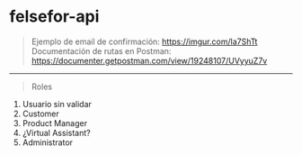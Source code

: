 # felsefor-api

> Ejemplo de email de confirmación: https://imgur.com/la7ShTt
> Documentación de rutas en Postman: https://documenter.getpostman.com/view/19248107/UVyyuZ7v

------------------
> Roles
  1. Usuario sin validar
  2. Customer
  3. Product Manager
  4. ¿Virtual Assistant?
  5. Administrator
